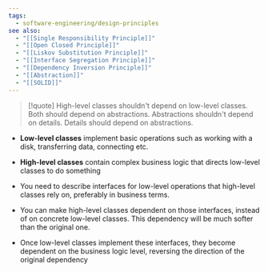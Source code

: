 ```yaml
---
tags:
  - software-engineering/design-principles
see also:
  - "[[Single Responsibility Principle]]"
  - "[[Open Closed Principle]]"
  - "[[Liskov Substitution Principle]]"
  - "[[Interface Segregation Principle]]"
  - "[[Dependency Inversion Principle]]"
  - "[[Abstraction]]"
  - "[[SOLID]]"
---
```

> [!quote]
> High-level classes shouldn't depend on low-level classes. Both should depend on abstractions. Abstractions shouldn't depend on details. Details should depend on abstractions.

- **Low-level classes** implement basic operations such as working with a disk, transferring data, connecting etc.
- **High-level classes** contain complex business logic that directs low-level classes to do something

- You need to describe interfaces for low-level operations that high-level classes rely on, preferably in business terms.
- You can make high-level classes dependent on those interfaces, instead of on concrete low-level classes. This dependency will be much softer than the original one.
- Once low-level classes implement these interfaces, they become dependent on the business logic level, reversing the direction of the original dependency